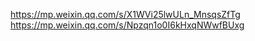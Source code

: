 <https://mp.weixin.qq.com/s/X1WVi25lwULn_MnsqsZfTg>
https://mp.weixin.qq.com/s/Npzqn1o0I6kHxqNWwfBUxg